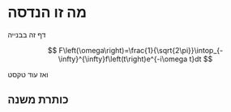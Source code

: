 # מה זו הנדסה 

דף זה בבנייה

$$
F\left(\omega\right)=\frac{1}{\sqrt{2\pi}}\intop_{-\infty}^{\infty}f\left(t\right)e^{-i\omega t}dt
$$

ואז עוד טקסט

## כותרת משנה